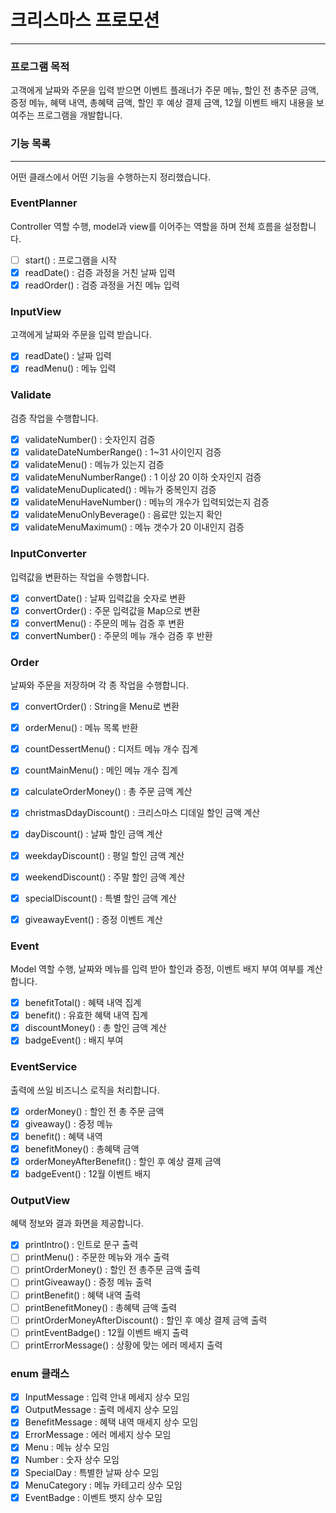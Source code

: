 # 크리스마스 프로모션

---

### 프로그램 목적

고객에게 날짜와 주문을 입력 받으면 이벤트 플래너가 주문 메뉴, 할인 전 총주문 금액, 증정 메뉴, 혜택 내역, 총혜택 금액, 할인 후 예상 결제 금액, 12월 이벤트 배지 내용을 보여주는 프로그램을 개발합니다.

### 기능 목록

---

어떤 클래스에서 어떤 기능을 수행하는지 정리했습니다.

### EventPlanner

Controller 역할 수행, model과 view를 이어주는 역할을 하며 전체 흐름을 설정합니다.

- [ ]  start() : 프로그램을 시작
- [X]  readDate() : 검증 과정을 거친 날짜 입력
- [X]  readOrder() : 검증 과정을 거친 메뉴 입력 

### InputView

고객에게 날짜와 주문을 입력 받습니다.

- [X]  readDate() : 날짜 입력
- [X]  readMenu() : 메뉴 입력

### Validate

검증 작업을 수행합니다.

- [X]  validateNumber() : 숫자인지 검증
- [X]  validateDateNumberRange() : 1~31 사이인지 검증
- [X]  validateMenu() : 메뉴가 있는지 검증
- [X]  validateMenuNumberRange() : 1 이상 20 이하 숫자인지 검증
- [X]  validateMenuDuplicated() : 메뉴가 중복인지 검증
- [X]  validateMenuHaveNumber() : 메뉴의 개수가 입력되었는지 검증
- [X]  validateMenuOnlyBeverage() : 음료만 있는지 확인
- [X]  validateMenuMaximum() : 메뉴 갯수가 20 이내인지 검증

### InputConverter

입력값을 변환하는 작업을 수행합니다.

- [X]  convertDate() : 날짜 입력값을 숫자로 변환
- [X]  convertOrder() : 주문 입력값을 Map으로 변환 
- [X]  convertMenu() : 주문의 메뉴 검증 후 변환
- [X]  convertNumber() : 주문의 메뉴 개수 검증 후 반환

### Order

날짜와 주문을 저장하며 각 종 작업을 수행합니다. 

- [X]  convertOrder() : String을 Menu로 변환 
- [X]  orderMenu() : 메뉴 목록 반환
- [X]  countDessertMenu() : 디저트 메뉴 개수 집계 
- [X]  countMainMenu() : 메인 메뉴 개수 집계
- [X]  calculateOrderMoney() : 총 주문 금액 계산
- [X]  christmasDdayDiscount() : 크리스마스 디데일 할인 금액 계산
- [X]  dayDiscount() : 날짜 할인 금액 계산
- [X]  weekdayDiscount() : 평일 할인 금액 계산
- [X]  weekendDiscount() : 주말 할인 금액 계산
- [X]  specialDiscount() : 특별 할인 금액 계산
- [X]  giveawayEvent() : 증정 이벤트 계산

 
### Event

Model 역할 수행, 날짜와 메뉴를 입력 받아 할인과 증정, 이벤트 배지 부여 여부를 계산합니다.

- [X]  benefitTotal() : 혜택 내역 집계
- [X]  benefit() : 유효한 혜택 내역 집계
- [X]  discountMoney() : 총 할인 금액 계산 
- [X]  badgeEvent() : 배지 부여

### EventService

출력에 쓰일 비즈니스 로직을 처리합니다. 

- [X] orderMoney() : 할인 전 총 주문 금액
- [X] giveaway() : 증정 메뉴 
- [X] benefit() : 혜택 내역 
- [X] benefitMoney() : 총혜택 금액
- [X] orderMoneyAfterBenefit() : 할인 후 예상 결제 금액
- [X] badgeEvent() : 12월 이벤트 배지

### OutputView

혜택 정보와 결과 화면을 제공합니다.

- [X]  printIntro() : 인트로 문구 출력
- [ ]  printMenu() : 주문한 메뉴와 개수 출력
- [ ]  printOrderMoney() : 할인 전 총주문 금액 출력
- [ ]  printGiveaway() : 증정 메뉴 출력
- [ ]  printBenefit() : 혜택 내역 출력
- [ ]  printBenefitMoney() : 총혜택 금액 출력
- [ ]  printOrderMoneyAfterDiscount() : 할인 후 예상 결제 금액 출력
- [ ]  printEventBadge() : 12월 이벤트 배지 출력
- [ ]  printErrorMessage() : 상황에 맞는 에러 메세지 출력

### enum 클래스

- [X]  InputMessage : 입력 안내 메세지 상수 모임
- [X]  OutputMessage : 출력 메세지 상수 모임
- [X]  BenefitMessage : 혜택 내역 매세지 상수 모임
- [X]  ErrorMessage : 에러 메세지 상수 모임
- [X]  Menu : 메뉴 상수 모임
- [X]  Number : 숫자 상수 모임
- [X]  SpecialDay : 특별한 날짜 상수 모임
- [X]  MenuCategory : 메뉴 카테고리 상수 모임
- [X]  EventBadge : 이벤트 뱃지 상수 모임
